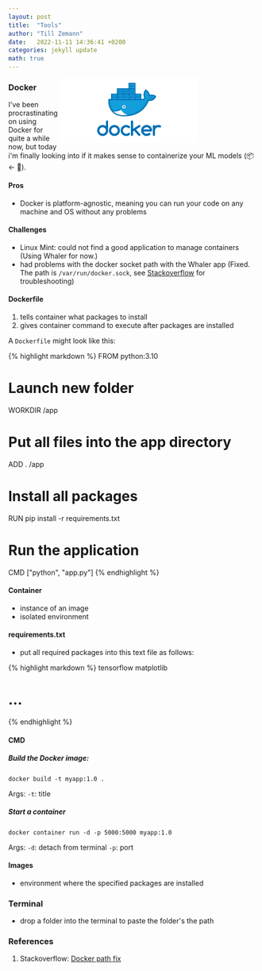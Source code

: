 ```yaml
---
layout: post
title:  "Tools"
author: "Till Zemann"
date:   2022-11-11 14:36:41 +0200
categories: jekyll update
math: true
---
```


<!--
### Contents
* TOC
{:toc}
-->


<div class="img-block" style="width: 400px; float:right">
    <img src="/images/tools/docker-logo.png"/>
</div>

### Docker

I've been procrastinating on using Docker for quite a while now, but today i'm finally looking into if it makes sense to containerize your ML models (📦 <- 🤖).

#### Pros

- Docker is platform-agnostic, meaning you can run your code on any machine and OS without any problems

#### Challenges

- Linux Mint: could not find a good application to manage containers (Using Whaler for now.)
- had problems with the docker socket path with the Whaler app (Fixed. The path is `/var/run/docker.sock`, see [Stackoverflow][docker-path] for troubleshooting)

#### Dockerfile
1. tells container what packages to install
2. gives container command to execute after packages are installed

A `Dockerfile` might look like this:

{% highlight markdown %}
FROM python:3.10

# Launch new folder
WORKDIR /app

# Put all files into the app directory
ADD . /app

# Install all packages
RUN pip install -r requirements.txt

# Run the application
CMD ["python", "app.py"]
{% endhighlight %}


#### Container
- instance of an image
- isolated environment

#### requirements.txt
- put all required packages into this text file as follows:

{% highlight markdown %}
tensorflow
matplotlib
# ...
{% endhighlight %}


#### CMD

##### Build the Docker image:
`docker build -t myapp:1.0 .`

Args:
`-t`: title

##### Start a container
`docker container run -d -p 5000:5000 myapp:1.0`

Args:
`-d`: detach from terminal
`-p`: port


#### Images
- environment where the specified packages are installed





### Terminal

- drop a folder into the terminal to paste the folder's the path


<!-- In-Text Citing -->
<!-- 
You can...
- use bullet points
1. use
2. ordered
3. lists

-- Math --
$\hat{s} = \frac{1}{n-1} \sum_{i=1}^{n} (x_i - \mu)^2$ 

-- Images --
<div class="img-block" style="width: 800px;">
    <img src="/images/lofi_art.png"/>
    <span><strong>Fig 1.1.</strong> Agent and Environment interactions</span>
</div>

-- Links --
[(k-fold) Cross-Validation](https://scikit-learn.org/stable/modules/cross_validation.html)

{% highlight python %}
@jit
def f(x)
    print("hi")
# does cool stuff
{% endhighlight %}

-- Highlights --
AAABC `ASDF` __some bold text__

-- Colors --
The <strong style="color: #1E72E7">joint distribution</strong> of $X$ and $Y$ is written as $P(X, Y)$.
The <strong style="color: #ED412D">marginal distribution</strong> on the other hand can be written out as a table.
-->


### References

1. Stackoverflow: [Docker path fix][docker-path]

<!-- Ressources -->
[RESSOURCE]: LINK
[docker-path]: https://stackoverflow.com/questions/29824469/docker-error-in-linux-mint-17